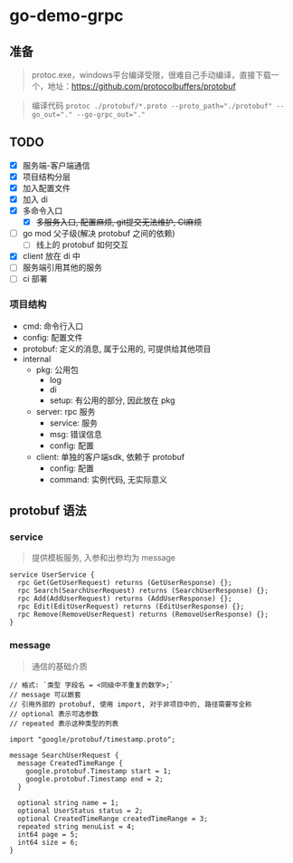 # go-demo-grpc

## 准备

> protoc.exe，windows平台编译受限，很难自己手动编译，直接下载一个，地址：https://github.com/protocolbuffers/protobuf

> 编译代码 `protoc ./protobuf/*.proto --proto_path="./protobuf" --go_out="." --go-grpc_out="."`

## TODO

- [x] 服务端-客户端通信
- [x] 项目结构分层
- [x] 加入配置文件
- [x] 加入 di
- [x] 多命令入口
  - [x] ~~多服务入口, 配置麻烦, git提交无法维护, CI麻烦~~
- [ ] go mod 父子级(解决 protobuf 之间的依赖)
  - [ ] 线上的 protobuf 如何交互
- [x] client 放在 di 中
- [ ] 服务端引用其他的服务
- [ ] ci 部署

### 项目结构

- cmd: 命令行入口
- config: 配置文件
- protobuf: 定义的消息, 属于公用的, 可提供给其他项目
- internal
  - pkg: 公用包
    - log
    - di
    - setup: 有公用的部分, 因此放在 pkg
  - server: rpc 服务
    - service: 服务
    - msg: 错误信息
    - config: 配置
  - client: 单独的客户端sdk, 依赖于 protobuf
    - config: 配置
    - command: 实例代码, 无实际意义

## protobuf 语法

### service

> 提供模板服务, 入参和出参均为 message

```
service UserService {
  rpc Get(GetUserRequest) returns (GetUserResponse) {};
  rpc Search(SearchUserRequest) returns (SearchUserResponse) {};
  rpc Add(AddUserRequest) returns (AddUserResponse) {};
  rpc Edit(EditUserRequest) returns (EditUserResponse) {};
  rpc Remove(RemoveUserRequest) returns (RemoveUserResponse) {};
}
```

### message

> 通信的基础介质

```
// 格式: `类型 字段名 = <同级中不重复的数字>;`
// message 可以嵌套
// 引用外部的 protobuf, 使用 import, 对于非项目中的, 路径需要写全称
// optional 表示可选参数
// repeated 表示这种类型的列表

import "google/protobuf/timestamp.proto";

message SearchUserRequest {
  message CreatedTimeRange {
    google.protobuf.Timestamp start = 1;
    google.protobuf.Timestamp end = 2;
  }

  optional string name = 1;
  optional UserStatus status = 2;
  optional CreatedTimeRange createdTimeRange = 3;
  repeated string menuList = 4;
  int64 page = 5;
  int64 size = 6;
}
```


